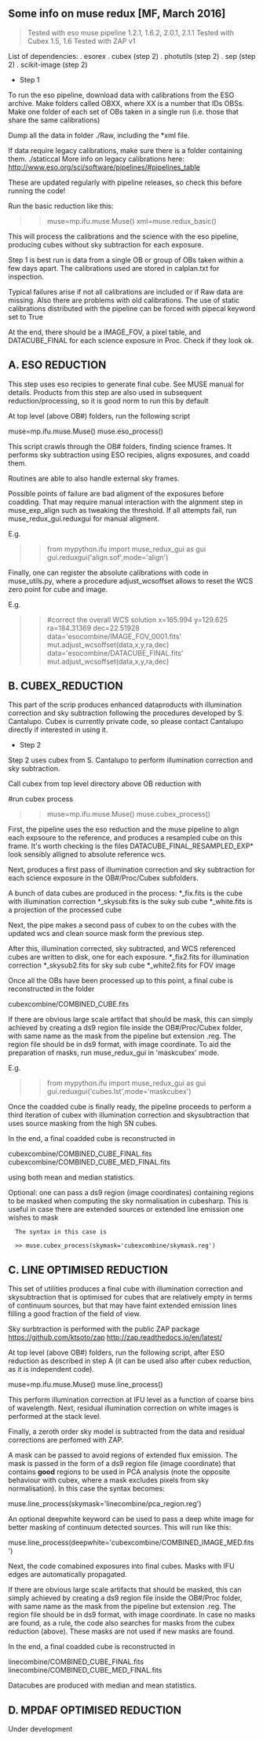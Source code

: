 Some info on muse redux [MF, March 2016]
---------------------------------------

> Tested with eso muse pipeline 1.2.1, 1.6.2, 2.0.1, 2.1.1
> Tested with Cubex 1.5, 1.6
> Tested with ZAP v1

List of dependencies: 
     . esorex
     . cubex (step 2)
     . photutils (step 2)
     . sep (step 2)
     . scikit-image (step 2)

* Step 1

To run the eso pipeline, download data with calibrations from the ESO archive.
Make folders called OBXX, where XX is a number that IDs OBSs. Make one 
folder of each set of OBs taken in a single run (i.e. those that share the same 
calibrations)

Dump all the data in folder ./Raw, including the *xml file.

If data require legacy calibrations, make sure there is a folder containing them. 
./staticcal
More info on legacy calibrations here: http://www.eso.org/sci/software/pipelines/#pipelines_table

These are updated regularly with pipeline releases, so check this before running the code!

Run the basic reduction like this:

>>muse=mp.ifu.muse.Muse()
>>xml=muse.redux_basic()                          

This will process the calibrations and the science with the eso pipeline,
producing cubes without sky subtraction for each exposure.

Step 1 is best run is data from a single OB or group of OBs taken within a 
few days apart. The calibrations used are stored in calplan.txt for inspection. 

Typical failures arise if not all calibrations are included or if Raw data are missing.
Also there are problems with old calibrations. The use of static calibrations 
distributed with the pipeline can be forced with pipecal keyword set to True

At the end, there should be a IMAGE_FOV, a pixel table, and DATACUBE_FINAL for each science 
exposure in Proc. Check if they look ok. 

A. ESO REDUCTION
----------------

This step uses eso recipies to generate final cube. See MUSE manual for details.
Products from this step are also used in subsequent reduction/processing, so it 
is good norm to run this by default

At top level (above OB#) folders, run the following script

muse=mp.ifu.muse.Muse()
muse.eso_process()

This script crawls through the OB# folders, finding science frames.
It performs sky subtraction using ESO recipies, aligns exposures, and coadd them.

Routines are able to also handle external sky frames. 

Possible points of failure are bad aligment of the exposures before coadding.
That may require manual interaction with the algnment step in muse_exp_align
such as tweaking the threshold. If all attempts fail, run muse_redux_gui.reduxgui
for manual aligment.

E.g.

>> from mypython.ifu import muse_redux_gui as gui
>> gui.reduxgui('align.sof',mode='align')

Finally, one can register the absolute calibrations with code in muse_utils.py, 
where a procedure adjust_wcsoffset allows to reset the WCS zero point for cube and image.

E.g.

>> #correct the overall WCS solution 
>> x=165.994
>> y=129.625
>> ra=184.31369
>> dec=22.51928
>> data='esocombine/IMAGE_FOV_0001.fits'
>> mut.adjust_wcsoffset(data,x,y,ra,dec)
>> data='esocombine/DATACUBE_FINAL.fits'
>> mut.adjust_wcsoffset(data,x,y,ra,dec)


B. CUBEX_REDUCTION
------------------

This part of the scrip produces enhanced dataproducts with illumination correction and
sky subtraction following the procedures developed by S. Cantalupo. 
Cubex is currently private code, so please contact Cantalupo directly if interested in using it. 

* Step 2

Step 2 uses cubex from S. Cantalupo to perform illumination correction and sky subtraction. 

Call cubex from top level directory above OB reduction with

#run cubex process
>>muse=mp.ifu.muse.Muse()
>>muse.cubex_process()


First, the pipeline uses the eso reduction and the muse pipeline to align each expsoure to the 
reference, and produces a resampled cube on this frame. It's worth checking is the files 
DATACUBE_FINAL_RESAMPLED_EXP* look sensibly alligned to absolute reference wcs.  

Next, produces a first pass of illumination correction and sky subtraction for each science exposure in the OB#/Proc/Cubex
subfolders. 

A bunch of data cubes are produced in the process:
 *_fix.fits is the cube with illumination correction
 *_skysub.fits is the suky sub cube
 *_white.fits is a projection of the processed cube

Next, the pipe makes a second pass of cubex to on the cubes with the 
updated wcs and clean source mask form the previous step.

After this, illumination corrected, sky subtracted, and WCS referenced cubes
are written to disk, one for each exposure. 
   *_fix2.fits for illumination correction
   *_skysub2.fits for sky sub cube
   *_white2.fits for FOV image

Once all the OBs have been processed up to this point, a final cube is reconstructed in the folder

cubexcombine/COMBINED_CUBE.fits

If there are obvious large scale artifact that should be mask, this can simply achieved by creating
a ds9 region file inside the OB#/Proc/Cubex folder, with same name as the mask from the pipeline but
extension .reg. The region file should be in ds9 format, with image coordinate.
To aid the preparation of masks, run muse_redux_gui in 'maskcubex' mode.

E.g.

>> from mypython.ifu import muse_redux_gui as gui
>> gui.reduxgui('cubes.lst',mode='maskcubex')


Once the coadded cube is finally ready, the pipeline proceeds to perform a third iteration of 
cubex with illumination correction and skysubtraction that uses source masking from the high SN cubes.

In the end, a final coadded cube is reconstructed in 

cubexcombine/COMBINED_CUBE_FINAL.fits
cubexcombine/COMBINED_CUBE_MED_FINAL.fits

using both mean and median statistics. 


Optional: one can pass a ds9 region (image coordinates) containing regions to be masked when 
	  computing the sky normalisation in cubesharp. This is useful in case there are 
	  extended sources or extended line emission one wishes to mask

	  The syntax in this case is 
	  
	  >> muse.cubex_process(skymask='cubexcombine/skymask.reg')



C. LINE OPTIMISED REDUCTION
---------------------------

This set of utilities produces a final cube with illumination correction and 
skysubtraction that is optimised for cubes that are relatively empty in terms
of continuum sources, but that may have faint extended emission lines filling 
a good fraction of the field of view.

Sky surbtraction is performed with the public ZAP package 
https://github.com/ktsoto/zap
http://zap.readthedocs.io/en/latest/

At top level (above OB#) folders, run the following script, after ESO reduction 
as described in step A (it can be used also after cubex reduction, as it is independent code).

muse=mp.ifu.muse.Muse()
muse.line_process()

This perform illumination correction at IFU level as a function of coarse bins of wavelength.
Next, residual illumination correction on white images is performed at the stack level.

Finally, a zeroth order sky model is subtracted from the data and residual corrections
are perfomed with ZAP. 

A mask can be passed to avoid regions of extended flux emission.
The mask is passed in the form of a ds9 region file (image coordinate) that contains 
**good** regions to be used in PCA analysis (note the opposite behaviour with cubex, 
where a mask excludes pixels from sky normalisation).
In this case the syntax becomes:

   muse.line_process(skymask='linecombine/pca_region.reg')

An optional deepwhite keyword can be used to pass a deep white image for better masking
of continuum detected sources. This will run like this:

   muse.line_process(deepwhite='cubexcombine/COMBINED_IMAGE_MED.fits')


Next, the code comabined exposures into final cubes. Masks with IFU edges are automatically
propagated.

If there are obvious large scale artifacts that should be masked, this can simply achieved by creating a ds9 region file inside the OB#/Proc folder, with same name as the mask from the pipeline but
extension .reg. The region file should be in ds9 format, with image coordinate. In case no masks are found, as a rule, the code also searches for masks from the cubex reduction (above). These masks are not used if new masks are found. 


In the end, a final coadded cube is reconstructed in 

linecombine/COMBINED_CUBE_FINAL.fits
linecombine/COMBINED_CUBE_MED_FINAL.fits

Datacubes are produced with median and mean statistics. 



D. MPDAF OPTIMISED REDUCTION
----------------------------
Under development 

